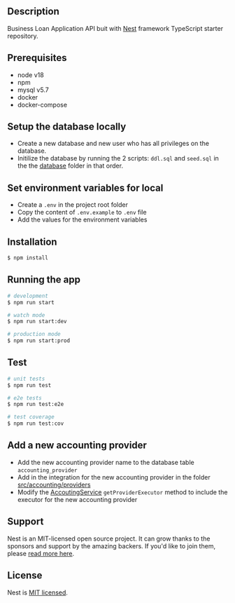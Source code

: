 ## Description

Business Loan Application API buit with [Nest](https://github.com/nestjs/nest) framework TypeScript starter repository.

## Prerequisites

- node v18
- npm
- mysql v5.7
- docker
- docker-compose

## Setup the database locally

- Create a new database and new user who has all privileges on the database.
- Initilize the database by running the 2 scripts: `ddl.sql` and `seed.sql` in the the [database](database) folder in that order.

## Set environment variables for local

- Create a `.env` in the project root folder
- Copy the content of `.env.example` to `.env` file
- Add the values for the environment variables

## Installation

```bash
$ npm install
```

## Running the app

```bash
# development
$ npm run start

# watch mode
$ npm run start:dev

# production mode
$ npm run start:prod
```

## Test

```bash
# unit tests
$ npm run test

# e2e tests
$ npm run test:e2e

# test coverage
$ npm run test:cov
```

## Add a new accounting provider

- Add the new accounting provider name to the database table `accounting_provider`
- Add in the integration for the new accounting provider in the folder [src/accounting/providers](src/accounting/providers/)
- Modify the [AccoutingService](src/accounting/accounting.service.ts) `getProviderExecutor` method to include the executor for the new accounting provider

## Support

Nest is an MIT-licensed open source project. It can grow thanks to the sponsors and support by the amazing backers. If you'd like to join them, please [read more here](https://docs.nestjs.com/support).

## License

Nest is [MIT licensed](LICENSE).
